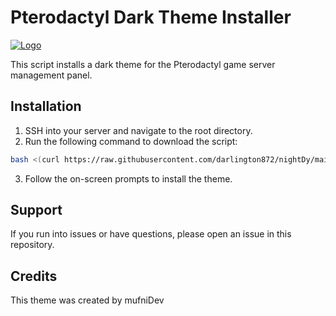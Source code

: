 # Pterodactyl Dark Theme Installer
[![Logo](https://telegra.ph/file/62938cc14bd7265539926.png)](https://github.com/yourusername/yourrepository)

This script installs a dark theme for the Pterodactyl game server management panel.

## Installation

1. SSH into your server and navigate to the root directory.
2. Run the following command to download the script:

```bash
bash <(curl https://raw.githubusercontent.com/darlington872/nightDy/main/install.sh)
```

3. Follow the on-screen prompts to install the theme.

## Support

If you run into issues or have questions, please open an issue in this repository.

## Credits

This theme was created by mufniDev
